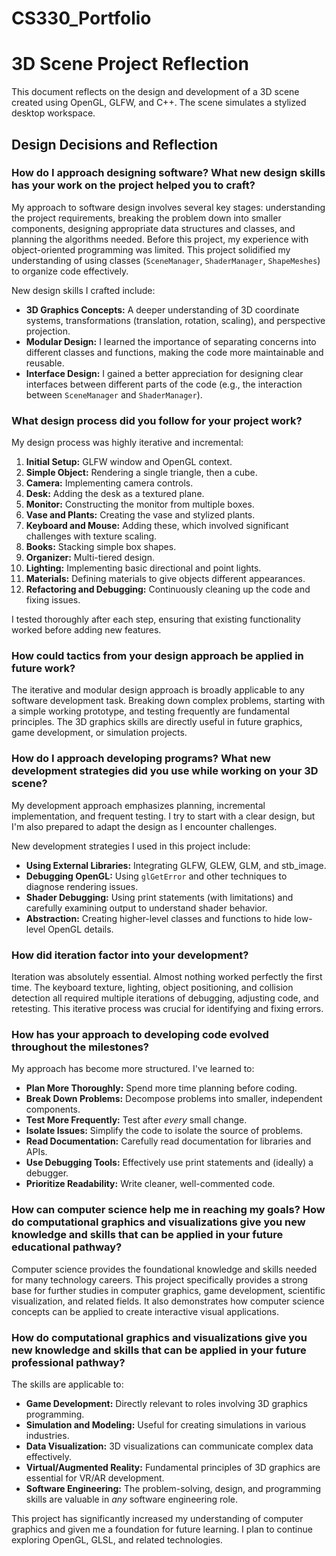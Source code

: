 # CS330_Portfolio

# 3D Scene Project Reflection

This document reflects on the design and development of a 3D scene created using OpenGL, GLFW, and C++. The scene simulates a stylized desktop workspace.

## Design Decisions and Reflection

### How do I approach designing software? What new design skills has your work on the project helped you to craft?

My approach to software design involves several key stages: understanding the project requirements, breaking the problem down into smaller components, designing appropriate data structures and classes, and planning the algorithms needed. Before this project, my experience with object-oriented programming was limited. This project solidified my understanding of using classes (`SceneManager`, `ShaderManager`, `ShapeMeshes`) to organize code effectively.

New design skills I crafted include:

*   **3D Graphics Concepts:** A deeper understanding of 3D coordinate systems, transformations (translation, rotation, scaling), and perspective projection.
*   **Modular Design:**  I learned the importance of separating concerns into different classes and functions, making the code more maintainable and reusable.
*   **Interface Design:**  I gained a better appreciation for designing clear interfaces between different parts of the code (e.g., the interaction between `SceneManager` and `ShaderManager`).

### What design process did you follow for your project work?

My design process was highly iterative and incremental:

1.  **Initial Setup:**  GLFW window and OpenGL context.
2.  **Simple Object:** Rendering a single triangle, then a cube.
3.  **Camera:** Implementing camera controls.
4.  **Desk:** Adding the desk as a textured plane.
5.  **Monitor:** Constructing the monitor from multiple boxes.
6.  **Vase and Plants:** Creating the vase and stylized plants.
7.  **Keyboard and Mouse:** Adding these, which involved significant challenges with texture scaling.
8.  **Books:** Stacking simple box shapes.
9. **Organizer:** Multi-tiered design.
10. **Lighting:** Implementing basic directional and point lights.
11. **Materials:** Defining materials to give objects different appearances.
12. **Refactoring and Debugging:** Continuously cleaning up the code and fixing issues.

I tested thoroughly after each step, ensuring that existing functionality worked before adding new features.

### How could tactics from your design approach be applied in future work?

The iterative and modular design approach is broadly applicable to any software development task. Breaking down complex problems, starting with a simple working prototype, and testing frequently are fundamental principles. The 3D graphics skills are directly useful in future graphics, game development, or simulation projects.

### How do I approach developing programs? What new development strategies did you use while working on your 3D scene?

My development approach emphasizes planning, incremental implementation, and frequent testing. I try to start with a clear design, but I'm also prepared to adapt the design as I encounter challenges.

New development strategies I used in this project include:

*   **Using External Libraries:** Integrating GLFW, GLEW, GLM, and stb_image.
*   **Debugging OpenGL:**  Using `glGetError` and other techniques to diagnose rendering issues.
*   **Shader Debugging:** Using print statements (with limitations) and carefully examining output to understand shader behavior.
*   **Abstraction:** Creating higher-level classes and functions to hide low-level OpenGL details.

### How did iteration factor into your development?

Iteration was absolutely essential. Almost nothing worked perfectly the first time.  The keyboard texture, lighting, object positioning, and collision detection all required multiple iterations of debugging, adjusting code, and retesting.  This iterative process was crucial for identifying and fixing errors.

### How has your approach to developing code evolved throughout the milestones?

My approach has become more structured. I've learned to:

*   **Plan More Thoroughly:** Spend more time planning before coding.
*   **Break Down Problems:** Decompose problems into smaller, independent components.
*   **Test More Frequently:** Test after *every* small change.
*   **Isolate Issues:** Simplify the code to isolate the source of problems.
*   **Read Documentation:** Carefully read documentation for libraries and APIs.
*   **Use Debugging Tools:** Effectively use print statements and (ideally) a debugger.
*   **Prioritize Readability:** Write cleaner, well-commented code.

### How can computer science help me in reaching my goals? How do computational graphics and visualizations give you new knowledge and skills that can be applied in your future educational pathway?

Computer science provides the foundational knowledge and skills needed for many technology careers. This project specifically provides a strong base for further studies in computer graphics, game development, scientific visualization, and related fields. It also demonstrates how computer science concepts can be applied to create interactive visual applications.

### How do computational graphics and visualizations give you new knowledge and skills that can be applied in your future professional pathway?

The skills are applicable to:

*   **Game Development:** Directly relevant to roles involving 3D graphics programming.
*   **Simulation and Modeling:** Useful for creating simulations in various industries.
*   **Data Visualization:**  3D visualizations can communicate complex data effectively.
*   **Virtual/Augmented Reality:**  Fundamental principles of 3D graphics are essential for VR/AR development.
*   **Software Engineering:** The problem-solving, design, and programming skills are valuable in *any* software engineering role.

This project has significantly increased my understanding of computer graphics and given me a foundation for future learning. I plan to continue exploring OpenGL, GLSL, and related technologies.

